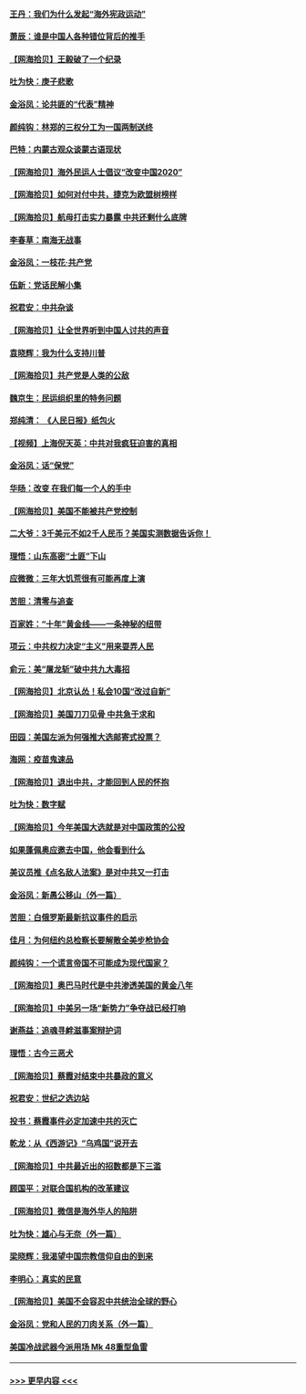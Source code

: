 #### [王丹：我们为什么发起“海外宪政运动”](../pages/nsc993/n12380286.md?t=09041902) 
#### [萧辰：谁是中国人各种错位背后的推手](../pages/nsc993/n12379800.md?t=09041902) 
#### [【网海拾贝】王毅破了一个纪录](../pages/nsc993/n12379251.md?t=09041902) 
#### [吐为快：庚子悲歌](../pages/nsc993/n12378821.md?t=09041902) 
#### [金浴凤：论共匪的“代表”精神](../pages/nsc993/n12377546.md?t=09041902) 
#### [颜纯钩：林郑的三权分工为一国两制送终](../pages/nsc993/n12377306.md?t=09041902) 
#### [巴特：内蒙古观众谈蒙古语现状](../pages/nsc993/n12376923.md?t=09041902) 
#### [【网海拾贝】海外民运人士倡议“改变中国2020”](../pages/nsc993/n12376682.md?t=09041902) 
#### [【网海拾贝】如何对付中共，捷克为欧盟树榜样](../pages/nsc993/n12374209.md?t=09041902) 
#### [【网海拾贝】航母打击实力暴露 中共还剩什么底牌](../pages/nsc993/n12371825.md?t=09041902) 
#### [李春草：南海无战事](../pages/nsc993/n12371159.md?t=09041902) 
#### [金浴凤：一枝花·共产党](../pages/nsc993/n12368757.md?t=09041902) 
#### [伍新：党话民解小集](../pages/nsc993/n12366907.md?t=09041902) 
#### [祝君安：中共杂谈](../pages/nsc993/n12366076.md?t=09041902) 
#### [【网海拾贝】让全世界听到中国人讨共的声音](../pages/nsc993/n12365569.md?t=09041902) 
#### [袁晓辉：我为什么支持川普](../pages/nsc993/n12362670.md?t=09041902) 
#### [【网海拾贝】共产党是人类的公敌](../pages/nsc993/n12363182.md?t=09041902) 
#### [魏京生：民运组织里的特务问题](../pages/nsc993/n12363010.md?t=09041902) 
#### [郑纯清： 《人民日报》纸包火](../pages/nsc993/n12362706.md?t=09041902) 
#### [【视频】上海倪天英：中共对我疯狂迫害的真相](../pages/nsc993/n12356341.md?t=09041902) 
#### [金浴凤：话“保党”](../pages/nsc993/n12361867.md?t=09041902) 
#### [华旸：改变 在我们每一个人的手中](../pages/nsc993/n12361774.md?t=09041902) 
#### [【网海拾贝】美国不能被共产党控制](../pages/nsc993/n12360271.md?t=09041902) 
#### [二大爷：3千美元不如2千人民币？美国实测数据告诉你！](../pages/nsc993/n12358563.md?t=09041902) 
#### [理悟：山东高密“土匪”下山](../pages/nsc993/n12358535.md?t=09041902) 
#### [应微微：三年大饥荒很有可能再度上演](../pages/nsc993/n12358523.md?t=09041902) 
#### [苦胆：清零与追查](../pages/nsc993/n12358501.md?t=09041902) 
#### [百家姓：“十年”黄金线——一条神秘的纽带](../pages/nsc993/n12358319.md?t=09041902) 
#### [项云：中共权力决定“主义”用来耍弄人民](../pages/nsc993/n12358172.md?t=09041902) 
#### [俞元：美“屠龙斩”破中共九大毒招](../pages/nsc993/n12357822.md?t=09041902) 
#### [【网海拾贝】北京认怂！私会10国“改过自新”](../pages/nsc993/n12357784.md?t=09041902) 
#### [【网海拾贝】美国刀刀见骨 中共急于求和](../pages/nsc993/n12355511.md?t=09041902) 
#### [田园：美国左派为何强推大选邮寄式投票？](../pages/nsc993/n12352963.md?t=09041902) 
#### [海网：疫苗鬼速品](../pages/nsc993/n12354438.md?t=09041902) 
#### [【网海拾贝】退出中共，才能回到人民的怀抱](../pages/nsc993/n12352634.md?t=09041902) 
#### [吐为快：数字赋](../pages/nsc993/n12352317.md?t=09041902) 
#### [【网海拾贝】今年美国大选就是对中国政策的公投](../pages/nsc993/n12350973.md?t=09041902) 
#### [如果蓬佩奥应邀去中国，他会看到什么](../pages/nsc993/n12350945.md?t=09041902) 
#### [美议员推《点名敌人法案》是对中共又一打击](../pages/nsc993/n12350765.md?t=09041902) 
#### [金浴凤：新愚公移山（外一篇）](../pages/nsc993/n12350253.md?t=09041902) 
#### [苦胆：白俄罗斯最新抗议事件的启示](../pages/nsc993/n12349989.md?t=09041902) 
#### [佳月：为何纽约总检察长要解散全美步枪协会](../pages/nsc993/n12349939.md?t=09041902) 
#### [颜纯钩：一个谎言帝国不可能成为现代国家？](../pages/nsc993/n12349898.md?t=09041902) 
#### [【网海拾贝】奥巴马时代是中共渗透美国的黄金八年](../pages/nsc993/n12349284.md?t=09041902) 
#### [【网海拾贝】中美另一场“新势力”争夺战已经打响](../pages/nsc993/n12346998.md?t=09041902) 
#### [谢燕益：追魂寻衅滋事案辩护词](../pages/nsc993/n12346892.md?t=09041902) 
#### [理悟：古今三恶犬](../pages/nsc993/n12345190.md?t=09041902) 
#### [【网海拾贝】蔡霞对结束中共暴政的意义](../pages/nsc993/n12344263.md?t=09041902) 
#### [祝君安：世纪之选边站](../pages/nsc993/n12342382.md?t=09041902) 
#### [投书：蔡霞事件必定加速中共的灭亡](../pages/nsc993/n12341881.md?t=09041902) 
#### [乾龙：从《西游记》“乌鸡国”说开去](../pages/nsc993/n12341690.md?t=09041902) 
#### [【网海拾贝】中共最近出的招数都是下三滥](../pages/nsc993/n12341593.md?t=09041902) 
#### [顾国平：对联合国机构的改革建议](../pages/nsc993/n12339928.md?t=09041902) 
#### [【网海拾贝】微信是海外华人的陷阱](../pages/nsc993/n12338868.md?t=09041902) 
#### [吐为快：雄心与无奈（外一篇）](../pages/nsc993/n12338132.md?t=09041902) 
#### [梁晓辉：我渴望中国宗教信仰自由的到来](../pages/nsc993/n12336657.md?t=09041902) 
#### [李明心：真实的民意](../pages/nsc993/n12336089.md?t=09041902) 
#### [【网海拾贝】美国不会容忍中共统治全球的野心](../pages/nsc993/n12336063.md?t=09041902) 
#### [金浴凤：党和人民的刀肉关系（外一篇）](../pages/nsc993/n12335834.md?t=09041902) 
#### [美国冷战武器今派用场 Mk 48重型鱼雷](../pages/nsc993/n12335354.md?t=09041902) 

----
#### [ >>> 更早内容 <<< ](../indexes/nsc993-earlier.md)
